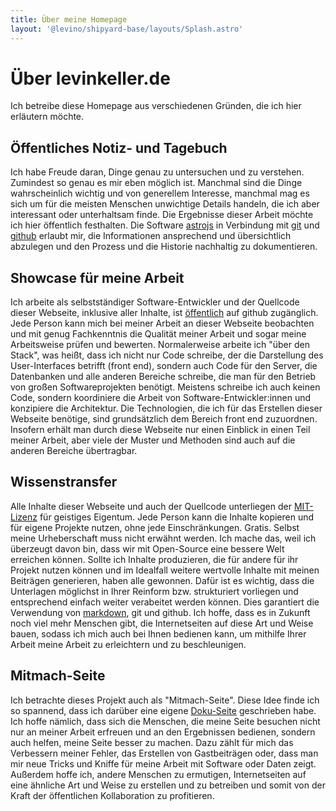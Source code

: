 ```yaml
---
title: Über meine Homepage
layout: '@levino/shipyard-base/layouts/Splash.astro'
---
```


# Über levinkeller.de

Ich betreibe diese Homepage aus verschiedenen Gründen, die ich hier erläutern
möchte.

## Öffentliches Notiz- und Tagebuch

Ich habe Freude daran, Dinge genau zu untersuchen und zu verstehen. Zumindest so
genau es mir eben möglich ist. Manchmal sind die Dinge wahrscheinlich wichtig
und von generellem Interesse, manchmal mag es sich um für die meisten Menschen
unwichtige Details handeln, die ich aber interessant oder unterhaltsam finde.
Die Ergebnisse dieser Arbeit möchte ich hier öffentlich festhalten. Die Software
[astrojs](https://astro.build/) in Verbindung mit [git](https://git-scm.com/)
und [github](https://github.com/) erlaubt mir, die Informationen ansprechend und
übersichtlich abzulegen und den Prozess und die Historie nachhaltig zu
dokumentieren.

## Showcase für meine Arbeit

Ich arbeite als selbstständiger Software-Entwickler und der Quellcode dieser
Webseite, inklusive aller Inhalte, ist
[öffentlich](https://github.com/levino/levinkeller.de) auf github zugänglich.
Jede Person kann mich bei meiner Arbeit an dieser Webseite beobachten und mit
genug Fachkenntnis die Qualität meiner Arbeit und sogar meine Arbeitsweise
prüfen und bewerten. Normalerweise arbeite ich "über den Stack", was heißt, dass
ich nicht nur Code schreibe, der die Darstellung des User-Interfaces betrifft
(front end), sondern auch Code für den Server, die Datenbanken und alle anderen
Bereiche schreibe, die man für den Betrieb von großen Softwareprojekten
benötigt. Meistens schreibe ich auch keinen Code, sondern koordiniere die Arbeit
von Software-Entwickler:innen und konzipiere die Architektur. Die Technologien,
die ich für das Erstellen dieser Webseite benötige, sind grundsätzlich dem
Bereich front end zuzuordnen. Insofern erhält man durch diese Webseite nur einen
Einblick in einen Teil meiner Arbeit, aber viele der Muster und Methoden sind
auch auf die anderen Bereiche übertragbar.

## Wissenstransfer

Alle Inhalte dieser Webseite und auch der Quellcode unterliegen der
[MIT-Lizenz](https://de.wikipedia.org/wiki/MIT-Lizenz) für geistiges Eigentum.
Jede Person kann die Inhalte kopieren und für eigene Projekte nutzen, ohne jede
Einschränkungen. Gratis. Selbst meine Urheberschaft muss nicht erwähnt werden.
Ich mache das, weil ich überzeugt davon bin, dass wir mit Open-Source eine
bessere Welt erreichen können. Sollte ich Inhalte produzieren, die für andere
für ihr Projekt nutzen können und im Idealfall weitere wertvolle Inhalte mit
meinen Beiträgen generieren, haben alle gewonnen. Dafür ist es wichtig, dass die
Unterlagen möglichst in Ihrer Reinform bzw. strukturiert vorliegen und
entsprechend einfach weiter verabeitet werden können. Dies garantiert die
Verwendung von [markdown](https://de.wikipedia.org/wiki/Markdown), git und
github. Ich hoffe, dass es in Zukunft noch viel mehr Menschen gibt, die
Internetseiten auf diese Art und Weise bauen, sodass ich mich auch bei Ihnen
bedienen kann, um mithilfe Ihrer Arbeit meine Arbeit zu erleichtern und zu
beschleunigen.

## Mitmach-Seite

Ich betrachte dieses Projekt auch als "Mitmach-Seite". Diese Idee finde ich so
spannend, dass ich darüber eine eigene
[Doku-Seite](/de/docs/software/collaborative-homepage) geschrieben habe. Ich
hoffe nämlich, dass sich die Menschen, die meine Seite besuchen nicht nur an
meiner Arbeit erfreuen und an den Ergebnissen bedienen, sondern auch helfen,
meine Seite besser zu machen. Dazu zählt für mich das Verbessern meiner Fehler,
das Erstellen von Gastbeiträgen oder, dass man mir neue Tricks und Kniffe für
meine Arbeit mit Software oder Daten zeigt. Außerdem hoffe ich, andere Menschen
zu ermutigen, Internetseiten auf eine ähnliche Art und Weise zu erstellen und zu
betreiben und somit von der Kraft der öffentlichen Kollaboration zu profitieren.
